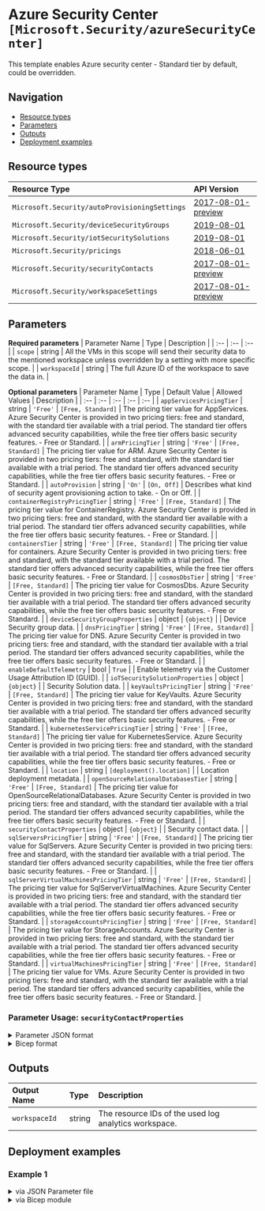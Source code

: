 # Azure Security Center `[Microsoft.Security/azureSecurityCenter]`

This template enables Azure security center - Standard tier by default, could be overridden.

## Navigation

- [Resource types](#Resource-types)
- [Parameters](#Parameters)
- [Outputs](#Outputs)
- [Deployment examples](#Deployment-examples)

## Resource types

| Resource Type | API Version |
| :-- | :-- |
| `Microsoft.Security/autoProvisioningSettings` | [2017-08-01-preview](https://docs.microsoft.com/en-us/azure/templates/Microsoft.Security/2017-08-01-preview/autoProvisioningSettings) |
| `Microsoft.Security/deviceSecurityGroups` | [2019-08-01](https://docs.microsoft.com/en-us/azure/templates/Microsoft.Security/2019-08-01/deviceSecurityGroups) |
| `Microsoft.Security/iotSecuritySolutions` | [2019-08-01](https://docs.microsoft.com/en-us/azure/templates/Microsoft.Security/2019-08-01/iotSecuritySolutions) |
| `Microsoft.Security/pricings` | [2018-06-01](https://docs.microsoft.com/en-us/azure/templates/Microsoft.Security/2018-06-01/pricings) |
| `Microsoft.Security/securityContacts` | [2017-08-01-preview](https://docs.microsoft.com/en-us/azure/templates/Microsoft.Security/2017-08-01-preview/securityContacts) |
| `Microsoft.Security/workspaceSettings` | [2017-08-01-preview](https://docs.microsoft.com/en-us/azure/templates/Microsoft.Security/2017-08-01-preview/workspaceSettings) |

## Parameters

**Required parameters**
| Parameter Name | Type | Description |
| :-- | :-- | :-- |
| `scope` | string | All the VMs in this scope will send their security data to the mentioned workspace unless overridden by a setting with more specific scope. |
| `workspaceId` | string | The full Azure ID of the workspace to save the data in. |

**Optional parameters**
| Parameter Name | Type | Default Value | Allowed Values | Description |
| :-- | :-- | :-- | :-- | :-- |
| `appServicesPricingTier` | string | `'Free'` | `[Free, Standard]` | The pricing tier value for AppServices. Azure Security Center is provided in two pricing tiers: free and standard, with the standard tier available with a trial period. The standard tier offers advanced security capabilities, while the free tier offers basic security features. - Free or Standard. |
| `armPricingTier` | string | `'Free'` | `[Free, Standard]` | The pricing tier value for ARM. Azure Security Center is provided in two pricing tiers: free and standard, with the standard tier available with a trial period. The standard tier offers advanced security capabilities, while the free tier offers basic security features. - Free or Standard. |
| `autoProvision` | string | `'On'` | `[On, Off]` | Describes what kind of security agent provisioning action to take. - On or Off. |
| `containerRegistryPricingTier` | string | `'Free'` | `[Free, Standard]` | The pricing tier value for ContainerRegistry. Azure Security Center is provided in two pricing tiers: free and standard, with the standard tier available with a trial period. The standard tier offers advanced security capabilities, while the free tier offers basic security features. - Free or Standard. |
| `containersTier` | string | `'Free'` | `[Free, Standard]` | The pricing tier value for containers. Azure Security Center is provided in two pricing tiers: free and standard, with the standard tier available with a trial period. The standard tier offers advanced security capabilities, while the free tier offers basic security features. - Free or Standard. |
| `cosmosDbsTier` | string | `'Free'` | `[Free, Standard]` | The pricing tier value for CosmosDbs. Azure Security Center is provided in two pricing tiers: free and standard, with the standard tier available with a trial period. The standard tier offers advanced security capabilities, while the free tier offers basic security features. - Free or Standard. |
| `deviceSecurityGroupProperties` | object | `{object}` |  | Device Security group data. |
| `dnsPricingTier` | string | `'Free'` | `[Free, Standard]` | The pricing tier value for DNS. Azure Security Center is provided in two pricing tiers: free and standard, with the standard tier available with a trial period. The standard tier offers advanced security capabilities, while the free tier offers basic security features. - Free or Standard. |
| `enableDefaultTelemetry` | bool | `True` |  | Enable telemetry via the Customer Usage Attribution ID (GUID). |
| `ioTSecuritySolutionProperties` | object | `{object}` |  | Security Solution data. |
| `keyVaultsPricingTier` | string | `'Free'` | `[Free, Standard]` | The pricing tier value for KeyVaults. Azure Security Center is provided in two pricing tiers: free and standard, with the standard tier available with a trial period. The standard tier offers advanced security capabilities, while the free tier offers basic security features. - Free or Standard. |
| `kubernetesServicePricingTier` | string | `'Free'` | `[Free, Standard]` | The pricing tier value for KubernetesService. Azure Security Center is provided in two pricing tiers: free and standard, with the standard tier available with a trial period. The standard tier offers advanced security capabilities, while the free tier offers basic security features. - Free or Standard. |
| `location` | string | `[deployment().location]` |  | Location deployment metadata. |
| `openSourceRelationalDatabasesTier` | string | `'Free'` | `[Free, Standard]` | The pricing tier value for OpenSourceRelationalDatabases. Azure Security Center is provided in two pricing tiers: free and standard, with the standard tier available with a trial period. The standard tier offers advanced security capabilities, while the free tier offers basic security features. - Free or Standard. |
| `securityContactProperties` | object | `{object}` |  | Security contact data. |
| `sqlServersPricingTier` | string | `'Free'` | `[Free, Standard]` | The pricing tier value for SqlServers. Azure Security Center is provided in two pricing tiers: free and standard, with the standard tier available with a trial period. The standard tier offers advanced security capabilities, while the free tier offers basic security features. - Free or Standard. |
| `sqlServerVirtualMachinesPricingTier` | string | `'Free'` | `[Free, Standard]` | The pricing tier value for SqlServerVirtualMachines. Azure Security Center is provided in two pricing tiers: free and standard, with the standard tier available with a trial period. The standard tier offers advanced security capabilities, while the free tier offers basic security features. - Free or Standard. |
| `storageAccountsPricingTier` | string | `'Free'` | `[Free, Standard]` | The pricing tier value for StorageAccounts. Azure Security Center is provided in two pricing tiers: free and standard, with the standard tier available with a trial period. The standard tier offers advanced security capabilities, while the free tier offers basic security features. - Free or Standard. |
| `virtualMachinesPricingTier` | string | `'Free'` | `[Free, Standard]` | The pricing tier value for VMs. Azure Security Center is provided in two pricing tiers: free and standard, with the standard tier available with a trial period. The standard tier offers advanced security capabilities, while the free tier offers basic security features. - Free or Standard. |


### Parameter Usage: `securityContactProperties`

<details>

<summary>Parameter JSON format</summary>

```json
"securityContactProperties": {
  "value": {
      "email": "test@contoso.com",
      "phone": "+12345678",
      "alertNotifications": "On",
      "alertsToAdmins": "Off"
  }
}
```

</details>

<details>

<summary>Bicep format</summary>

```bicep
securityContactProperties: {
    email: 'test@contoso.com'
    phone: '+12345678'
    alertNotifications: 'On'
    alertsToAdmins: 'Off'
}
```

</details>
<p>

## Outputs

| Output Name | Type | Description |
| :-- | :-- | :-- |
| `workspaceId` | string | The resource IDs of the used log analytics workspace. |

## Deployment examples

<h3>Example 1</h3>

<details>

<summary>via JSON Parameter file</summary>

```json
{
    "$schema": "https://schema.management.azure.com/schemas/2019-04-01/deploymentParameters.json#",
    "contentVersion": "1.0.0.0",
    "parameters": {
        "scope": {
            "value": "/subscriptions/<<subscriptionId>>"
        },
        "securityContactProperties": {
            "value": {
                "email": "foo@contoso.com",
                "phone": "+12345678",
                "alertNotifications": "Off",
                "alertsToAdmins": "Off"
            }
        },
        "workspaceId": {
            "value": "/subscriptions/<<subscriptionId>>/resourcegroups/validation-rg/providers/microsoft.operationalinsights/workspaces/adp-<<namePrefix>>-az-law-x-001"
        }
    }
}

```

</details>

<details>

<summary>via Bicep module</summary>

```bicep
module azureSecurityCenter './Microsoft.Security/azureSecurityCenter/deploy.bicep' = {
  name: '${uniqueString(deployment().name)}-azureSecurityCenter'
  params: {
      scope: '/subscriptions/<<subscriptionId>>'
      securityContactProperties: {
        email: 'foo@contoso.com'
        phone: '+12345678'
        alertsToAdmins: 'Off'
        alertNotifications: 'Off'
      }
      workspaceId: '/subscriptions/<<subscriptionId>>/resourcegroups/validation-rg/providers/microsoft.operationalinsights/workspaces/adp-<<namePrefix>>-az-law-x-001'
  }
```

</details>
<p>
